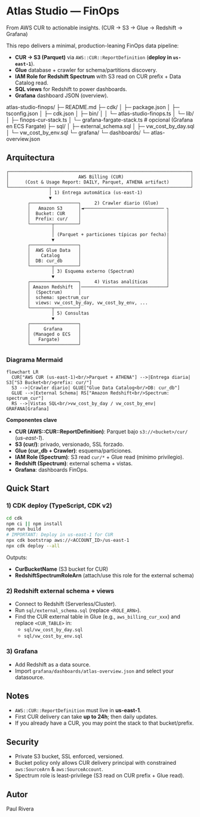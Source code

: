 # Atlas Studio — FinOps
From AWS CUR to actionable insights. (CUR → S3 → Glue → Redshift → Grafana)

This repo delivers a minimal, production-leaning FinOps data pipeline:
- **CUR → S3 (Parquet)** via `AWS::CUR::ReportDefinition` (**deploy in `us-east-1`**).
- **Glue** database + crawler for schema/partitions discovery.
- **IAM Role for Redshift Spectrum** with S3 read on CUR prefix + Data Catalog read.
- **SQL views** for Redshift to power dashboards.
- **Grafana** dashboard JSON (overview).

atlas-studio-finops/
├─ README.md
├─ cdk/
│  ├─ package.json
│  ├─ tsconfig.json
│  ├─ cdk.json
│  ├─ bin/
│  │  └─ atlas-studio-finops.ts
│  └─ lib/
│     ├─ finops-cur-stack.ts
│     └─ grafana-fargate-stack.ts   # opcional (Grafana en ECS Fargate)
├─ sql/
│  ├─ external_schema.sql
│  ├─ vw_cost_by_day.sql
│  └─ vw_cost_by_env.sql
└─ grafana/
   └─ dashboards/
      └─ atlas-overview.json


## Arquitectura

```
┌────────────────────────────────────────────────────────────────────┐
│                          AWS Billing (CUR)                         │
│      (Cost & Usage Report: DAILY, Parquet, ATHENA artifact)        │
└───────────────┬────────────────────────────────────────────────────┘
                │ 1) Entrega automática (us-east-1)
                ▼
        ┌──────────────────┐     2) Crawler diario (Glue)
        │   Amazon S3      │◄────────────────────────────── ┐
        │  Bucket: CUR     │                                │
        │  Prefix: cur/    │                                │
        └────────┬─────────┘                                │
                 │                                          │
                 │ (Parquet + particiones típicas por fecha)|
                 ▼                                          │
        ┌──────────────────┐                                │
        │  AWS Glue Data   │                                │
        │    Catalog       │                                │
        │  DB: cur_db      │                                │
        └────────┬─────────┘                                │
                 │ 3) Esquema externo (Spectrum)            │
                 ▼                                          │
        ┌──────────────────┐     4) Vistas analíticas       │
        │ Amazon Redshift  │────────────────────────────────┘
        │  (Spectrum)      │
        │  schema: spectrum_cur
        │  views: vw_cost_by_day, vw_cost_by_env, ...
        └────────┬─────────┘
                 │ 5) Consultas
                 ▼
        ┌──────────────────┐
        │     Grafana      │
        │ (Managed o ECS   │
        │   Fargate)       │
        └──────────────────┘
```

### Diagrama Mermaid
```mermaid
flowchart LR
  CUR["AWS CUR (us-east-1)<br/>Parquet + ATHENA"] -->|Entrega diaria| S3["S3 Bucket<br/>prefix: cur/"]
  S3 -->|Crawler diario| GLUE["Glue Data Catalog<br/>DB: cur_db"]
  GLUE -->|External Schema| RS["Amazon Redshift<br/>Spectrum: spectrum_cur"]
  RS -->|Vistas SQL<br/>vw_cost_by_day / vw_cost_by_env| GRAFANA[Grafana]
```
**Componentes clave**
- **CUR (AWS::CUR::ReportDefinition)**: Parquet bajo `s3://<bucket>/cur/` (*us-east-1*).
- **S3 (cur/)**: privado, versionado, SSL forzado.
- **Glue (cur_db + Crawler)**: esquema/particiones.
- **IAM Role (Spectrum)**: S3 read `cur/*` + Glue read (mínimo privilegio).
- **Redshift (Spectrum)**: external schema + vistas.
- **Grafana**: dashboards FinOps.

## Quick Start

### 1) CDK deploy (TypeScript, CDK v2)
```bash
cd cdk
npm ci || npm install
npm run build
# IMPORTANT: Deploy in us-east-1 for CUR
npx cdk bootstrap aws://<ACCOUNT_ID>/us-east-1
npx cdk deploy --all
```
Outputs:
- **CurBucketName** (S3 bucket for CUR)
- **RedshiftSpectrumRoleArn** (attach/use this role for the external schema)

### 2) Redshift external schema + views
- Connect to Redshift (Serverless/Cluster).
- Run `sql/external_schema.sql` (replace `<ROLE_ARN>`).
- Find the CUR external table in Glue (e.g., `aws_billing_cur_xxx`) and replace `<CUR_TABLE>` in:
  - `sql/vw_cost_by_day.sql`
  - `sql/vw_cost_by_env.sql`

### 3) Grafana
- Add Redshift as a data source.
- Import `grafana/dashboards/atlas-overview.json` and select your datasource.

## Notes
- `AWS::CUR::ReportDefinition` must live in **us-east-1**.
- First CUR delivery can take **up to 24h**; then daily updates.
- If you already have a CUR, you may point the stack to that bucket/prefix.

## Security
- Private S3 bucket, SSL enforced, versioned.
- Bucket policy only allows CUR delivery principal with constrained `aws:SourceArn` & `aws:SourceAccount`.
- Spectrum role is least-privilege (S3 read on CUR prefix + Glue read).

## Autor
Paul Rivera
